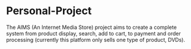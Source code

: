 # Personal-Project
The AIMS (An Internet Media Store) project aims to create a complete system from product display, search, add to cart, to payment and order processing (currently this platform only sells one type of product, DVDs).
